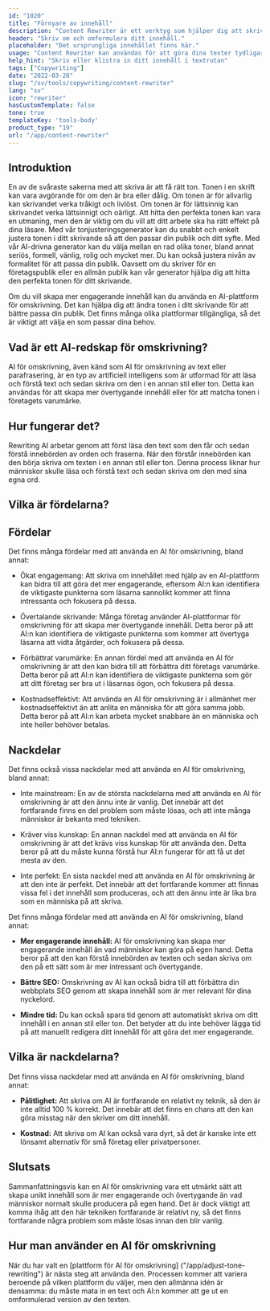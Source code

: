 ```yaml
---
id: "1020"
title: "Förnyare av innehåll"
description: "Content Rewriter är ett verktyg som hjälper dig att skriva om och parafrasera ditt innehåll. Det används ofta för att förbättra tydligheten i ditt skrivande eller för att göra ditt skrivande mer unikt. Content Rewriter kan också hjälpa dig att förbättra din SEO genom att skriva om ditt innehåll så att det innehåller dina målnyckelord."
header: "Skriv om och omformulera ditt innehåll."
placeholder: "Det ursprungliga innehållet finns här."
usage: "Content Rewriter kan användas för att göra dina texter tydligare eller mer unika, eller för att förbättra din SEO genom att skriva om ditt innehåll så att det innehåller dina målnyckelord."
help_hint: "Skriv eller klistra in ditt innehåll i textrutan"
tags: ["Copywriting"]
date: "2022-03-28"
slug: "/sv/tools/copywriting/content-rewriter"
lang: "sv"
icon: "rewriter"
hasCustomTemplate: false
tone: true
templateKey: 'tools-body'
product_type: "19"
url: "/app/content-rewriter"
---
```


## Introduktion

En av de svåraste sakerna med att skriva är att få rätt ton. Tonen i en skrift kan vara avgörande för om den är bra eller dålig. Om tonen är för allvarlig kan skrivandet verka tråkigt och livlöst. Om tonen är för lättsinnig kan skrivandet verka lättsinnigt och oärligt. Att hitta den perfekta tonen kan vara en utmaning, men den är viktig om du vill att ditt arbete ska ha rätt effekt på dina läsare. Med vår tonjusteringsgenerator kan du snabbt och enkelt justera tonen i ditt skrivande så att den passar din publik och ditt syfte. Med vår AI-drivna generator kan du välja mellan en rad olika toner, bland annat seriös, formell, vänlig, rolig och mycket mer. Du kan också justera nivån av formalitet för att passa din publik. Oavsett om du skriver för en företagspublik eller en allmän publik kan vår generator hjälpa dig att hitta den perfekta tonen för ditt skrivande.

Om du vill skapa mer engagerande innehåll kan du använda en AI-plattform för omskrivning. Det kan hjälpa dig att ändra tonen i ditt skrivande för att bättre passa din publik. Det finns många olika plattformar tillgängliga, så det är viktigt att välja en som passar dina behov.

## Vad är ett AI-redskap för omskrivning?

AI för omskrivning, även känd som AI för omskrivning av text eller parafrasering, är en typ av artificiell intelligens som är utformad för att läsa och förstå text och sedan skriva om den i en annan stil eller ton. Detta kan användas för att skapa mer övertygande innehåll eller för att matcha tonen i företagets varumärke.

## Hur fungerar det?

Rewriting AI arbetar genom att först läsa den text som den får och sedan förstå innebörden av orden och fraserna. När den förstår innebörden kan den börja skriva om texten i en annan stil eller ton. Denna process liknar hur människor skulle läsa och förstå text och sedan skriva om den med sina egna ord.

## Vilka är fördelarna?

## Fördelar

Det finns många fördelar med att använda en AI för omskrivning, bland annat:

- Ökat engagemang: Att skriva om innehållet med hjälp av en AI-plattform kan bidra till att göra det mer engagerande, eftersom AI:n kan identifiera de viktigaste punkterna som läsarna sannolikt kommer att finna intressanta och fokusera på dessa.

- Övertalande skrivande: Många företag använder AI-plattformar för omskrivning för att skapa mer övertygande innehåll. Detta beror på att AI:n kan identifiera de viktigaste punkterna som kommer att övertyga läsarna att vidta åtgärder, och fokusera på dessa.

- Förbättrat varumärke: En annan fördel med att använda en AI för omskrivning är att den kan bidra till att förbättra ditt företags varumärke. Detta beror på att AI:n kan identifiera de viktigaste punkterna som gör att ditt företag ser bra ut i läsarnas ögon, och fokusera på dessa.

- Kostnadseffektivt: Att använda en AI för omskrivning är i allmänhet mer kostnadseffektivt än att anlita en människa för att göra samma jobb. Detta beror på att AI:n kan arbeta mycket snabbare än en människa och inte heller behöver betalas.

## Nackdelar

Det finns också vissa nackdelar med att använda en AI för omskrivning, bland annat:

- Inte mainstream: En av de största nackdelarna med att använda en AI för omskrivning är att den ännu inte är vanlig. Det innebär att det fortfarande finns en del problem som måste lösas, och att inte många människor är bekanta med tekniken.

- Kräver viss kunskap: En annan nackdel med att använda en AI för omskrivning är att det krävs viss kunskap för att använda den. Detta beror på att du måste kunna förstå hur AI:n fungerar för att få ut det mesta av den.

- Inte perfekt: En sista nackdel med att använda en AI för omskrivning är att den inte är perfekt. Det innebär att det fortfarande kommer att finnas vissa fel i det innehåll som produceras, och att den ännu inte är lika bra som en människa på att skriva.

Det finns många fördelar med att använda en AI för omskrivning, bland annat:

- **Mer engagerande innehåll:** AI för omskrivning kan skapa mer engagerande innehåll än vad människor kan göra på egen hand. Detta beror på att den kan förstå innebörden av texten och sedan skriva om den på ett sätt som är mer intressant och övertygande.

- **Bättre SEO:** Omskrivning av AI kan också bidra till att förbättra din webbplats SEO genom att skapa innehåll som är mer relevant för dina nyckelord.

- **Mindre tid:** Du kan också spara tid genom att automatiskt skriva om ditt innehåll i en annan stil eller ton. Det betyder att du inte behöver lägga tid på att manuellt redigera ditt innehåll för att göra det mer engagerande.

## Vilka är nackdelarna?

Det finns vissa nackdelar med att använda en AI för omskrivning, bland annat:

- **Pålitlighet:** Att skriva om AI är fortfarande en relativt ny teknik, så den är inte alltid 100 % korrekt. Det innebär att det finns en chans att den kan göra misstag när den skriver om ditt innehåll.

- **Kostnad:** Att skriva om AI kan också vara dyrt, så det är kanske inte ett lönsamt alternativ för små företag eller privatpersoner.

## Slutsats

Sammanfattningsvis kan en AI för omskrivning vara ett utmärkt sätt att skapa unikt innehåll som är mer engagerande och övertygande än vad människor normalt skulle producera på egen hand. Det är dock viktigt att komma ihåg att den här tekniken fortfarande är relativt ny, så det finns fortfarande några problem som måste lösas innan den blir vanlig.

## Hur man använder en AI för omskrivning

När du har valt en [plattform för AI för omskrivning] ("/app/adjust-tone-rewriting") är nästa steg att använda den. Processen kommer att variera beroende på vilken plattform du väljer, men den allmänna idén är densamma: du måste mata in en text och AI:n kommer att ge ut en omformulerad version av den texten.
